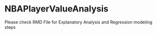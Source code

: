 # NBAPlayerValueAnalysis

Please check RMD File for Explanatory Analysis and Regression modeling steps
